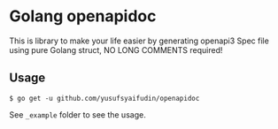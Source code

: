 # Golang openapidoc


This is library to make your life easier by generating openapi3 Spec file using pure Golang struct, NO LONG COMMENTS required!


## Usage

```shell
$ go get -u github.com/yusufsyaifudin/openapidoc
```

See `_example` folder to see the usage.

